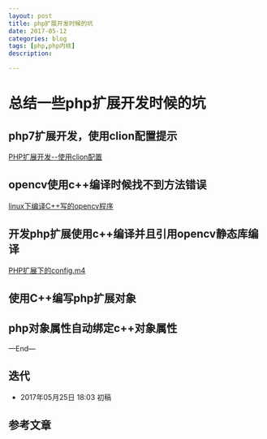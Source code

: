 ```yaml
---
layout: post
title: php扩展开发时候的坑
date: 2017-05-12
categories: blog
tags: [php,php内核]
description: 

---
```



# 总结一些php扩展开发时候的坑

## php7扩展开发，使用clion配置提示
[PHP扩展开发--使用clion配置](http://hihozhou.com/blog/2017/04/27/clion-php-ext.html)

## opencv使用c++编译时候找不到方法错误
[linux下编译C++写的opencv程序](http://hihozhou.com/blog/2017/05/11/linux-compile-opencv-c++-file.html)

## 开发php扩展使用c++编译并且引用opencv静态库编译
[PHP扩展下的config.m4](http://hihozhou.com/blog/2017/05/12/php-extension-configm4.html)

## 使用C++编写php扩展对象

## php对象属性自动绑定c++对象属性

—End—


## 迭代

* 2017年05月25日 18:03 初稿

## 参考文章


